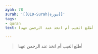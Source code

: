 ```yaml
---
ayah: 78
surah: '[[019-Surah|سورة]]'
tags:
- quran
text: أطلع الغيب أم اتخذ عند الرحمن عهدا

---
```

> أطلع الغيب أم اتخذ عند الرحمن عهدا
